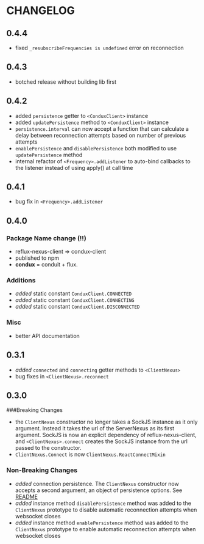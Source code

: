 # CHANGELOG

## 0.4.4

- fixed `_resubscribeFrequencies is undefined` error on reconnection

## 0.4.3

- botched release without building lib first

## 0.4.2

- added `persistence` getter to `<ConduxClient>` instance
- added `updatePersistence` method to `<ConduxClient>` instance
- `persistence.interval` can now accept a function that can calculate a delay between reconnection attempts based on number of previous attempts
- `enablePersistence` and `disablePersistence` both modified to use `updatePersistence` method
- internal refactor of `<Frequency>.addListener` to auto-bind callbacks to the listener instead of using apply() at call time

## 0.4.1

- bug fix in `<Frequency>.addListener`

## 0.4.0

### Package Name change (!!)

- reflux-nexus-client => condux-client
- published to npm
- **condux** = conduit + flux.

### Additions

- *added* static constant `ConduxClient.CONNECTED`
- *added* static constant `ConduxClient.CONNECTING`
- *added* static constant `ConduxClient.DISCONNECTED`

### Misc

- better API documentation


## 0.3.1

- *added* `connected` and `connecting` getter methods to `<ClientNexus>`
- bug fixes in `<ClientNexus>.reconnect`


## 0.3.0


###Breaking Changes

- the `ClientNexus` constructor no longer takes a SockJS instance as it only argument.
Instead it takes the url of the ServerNexus as its first argument. SockJS is now an explicit
dependency of reflux-nexus-client, and `<ClientNexus>.connect` creates the SockJS instance from the
url passed to the constructor.
- `ClientNexus.Connect` is now `ClientNexus.ReactConnectMixin`

### Non-Breaking Changes

- *added* connection persistence. The `ClientNexus` constructor now accepts a second argument, an object of persistence options. See [README](README.md/#new_ClientNexus_new)
- *added* instance method `disablePersistence` method was added to the `ClientNexus` prototype to disable automatic reconnection attempts when websocket closes
- *added* instance method `enablePersistence` method was added to the `ClientNexus` prototype to enable automatic reconnection attempts when websocket closes
